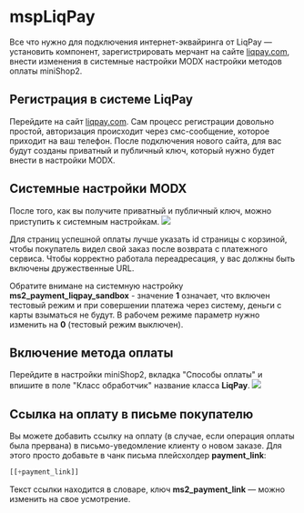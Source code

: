 # mspLiqPay

Все что нужно для подключения интернет-эквайринга от LiqPay — установить компонент, зарегистрировать мерчант на сайте [liqpay.com](http://www.liqpay.com), внести изменения в системные настройки MODX  настройки методов оплаты miniShop2.

## Регистрация в системе LiqPay

Перейдите на сайт [liqpay.com](http://www.liqpay.com). Сам процесс регистрации довольно простой, авторизация происходит через смс-сообщение, которое приходит на ваш телефон. После подключения нового сайта, для вас будут созданы приватный и публичный ключ, который нужно будет внести в настройки MODX.

## Системные настройки MODX

После того, как вы получите приватный и публичный ключ, можно приступить к системным настройкам.
[![](https://file.modx.pro/files/f/3/7/f373caadfc3db81ef547060dc7c5a8b5s.jpg)](https://file.modx.pro/files/f/3/7/f373caadfc3db81ef547060dc7c5a8b5.png)

Для страниц успешной оплаты лучше указать id страницы с корзиной, чтобы покупатель видел свой заказ после возврата с платежного сервиса. Чтобы корректно работала переадресация, у вас должны быть включены дружественные URL.

Обратите внимане на системную настройку **ms2_payment_liqpay_sandbox** - значение **1** означает, что включен тестовый режим и при совершении платежа через систему, деньги с карты взыматься не будут. В рабочем режиме параметр нужно изменить на **0** (тестовый режим выключен).

## Включение метода оплаты

Перейдите в настройки miniShop2, вкладка "Cпособы оплаты" и впишите в поле "Класс обработчик" название класса **LiqPay**.
[![](https://file.modx.pro/files/d/3/b/d3bc7489a8c6d71511891bc383b6ac53s.jpg)](https://file.modx.pro/files/d/3/b/d3bc7489a8c6d71511891bc383b6ac53.png)

## Ссылка на оплату в письме покупателю

Вы можете добавить ссылку на оплату (в случае, если операция оплаты была прервана) в письмо-уведомление клиенту о новом заказе. Для этого просто добавьте в чанк письма плейсхолдер **payment_link**:

``` php
[[+payment_link]]
```

Текст ссылки находится в словаре, ключ **ms2_payment_link** — можно изменить на свое усмотрение.
